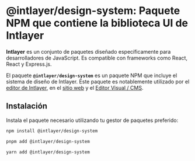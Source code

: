 # @intlayer/design-system: Paquete NPM que contiene la biblioteca UI de Intlayer

**Intlayer** es un conjunto de paquetes diseñado específicamente para desarrolladores de JavaScript. Es compatible con frameworks como React, React y Express.js.

El paquete **`@intlayer/design-system`** es un paquete NPM que incluye el sistema de diseño de Intlayer. Este paquete es notablemente utilizado por el [editor de Intlayer](https://github.com/aymericzip/intlayer/blob/main/docs/es/packages/intlayer-editor/index.md), en el [sitio web](https://intlayer.org) y el [Editor Visual / CMS](https://intlayer.org/dashboard).

## Instalación

Instala el paquete necesario utilizando tu gestor de paquetes preferido:

```bash packageManager="npm"
npm install @intlayer/design-system
```

```bash packageManager="pnpm"
pnpm add @intlayer/design-system
```

```bash packageManager="yarn"
yarn add @intlayer/design-system
```
